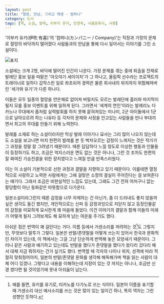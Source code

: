 ```yaml
---
layout: post
title: "절망, 만남, 그리고 재생 - 컴퍼니"
category: 도서
tags: [책, 소설, 발레, 이부키 유키, 민경욱, 서울문화사, 서평]
---
```


'이부키 유키(伊吹 有喜)'의
'컴퍼니(カンパニー / Company)'는
직장과 가정의 문제로 절망의 바닥까지 떨어졌다
사람들과의 만남을 통해 다시 일어서는 이야기를 그린 소설이다.

![표지](https://lh3.googleusercontent.com/IxfCajMpVmAqwbNLbgdrzjA2htwEhfxQdpI9zx9Z_ifSJynB2IiqLUWhBVZsSEVwfADYujPpV2-w_Q=s480)

소설에는 크게 2명, 바닥에 떨어진 인간이 나온다.
가정 문제를 겪는 중에 퇴출을 전제로 발레단 홍보 일을 떠맡은 '아오야기 세이이치'가 그 하나고,
올림픽 선수라는 프로젝트의 트레이너로 일하다 갑작스런 일로 좌초되어
경력은 물론 회사내의 위치까지 위험해져버린 '세가와 유기'가 다른 하나다.

이들은 모두 일종의 절망을 안은채로 없어져 버릴지도 모르는 발레단에 흘러와
마지막이 될지 모를 홍보 이벤트를 위해 일하게 된다.
그러면서 '세계의 연인'이라는 발레리노 다카노나
무대에서 좀처럼 실력발휘를 하지 못해 묻혀져있는 미나미,
2군 아이돌에서 1군으로 날아오르려 하는 나유타 등
각자의 문제와 사정을 안고있는 사람들을 만나 부대끼면서
최고의 무대를 만들기 위해 노력한다.

발레를 소재로 하는 소설이라지만
막상 발레 이야기나 묘사는 그리 많이 나오지 않는데도
소설을 보고나면 마치 한편의 발레를 본 듯 벅차오르는 감정이 느껴지는 것은
작가가 그 과정을 정말 잘 그려냈기 때문이다.
때론 답답하다 느낄 정도로 이상한 행동과 인물들이 등장하기도 하고,
조금은 억지스러운 면도 없는 것은 아니나,
그런 것 조차도 한편의 잘 짜여진 기승전결을 위한 장치였다고 느껴질 만큼 만족스러웠다.

이는 이 소설이 기본적으로 선한 과정과 결말을 지향하고 있기 때문이다.
이를테면 열정적으로 사랑하고 노력한 사람에게는
그에 걸맞은 소정의 결실이 주어진다는 걸 보여준다는 얘기다.
그래서 조금은 비현실적인 느낌도 있는데,
그래도 그건 전혀 어처구니 없는 황당함이 아닌
동화같은 따뜻함으로 다가온다.

일본소설이라그런지 때론 감정을 너무 자제하는 건 아닌가,
좀 더 드러내도 좋지 않을까 싶은 생각도 들긴 했지만,
개인적으로는 신파 등 감정과잉으로 치닫지 않고
등장인물같의 감정을 미묘하게 묘사한게 꽤 마음에 들었다.
이건 이야기의 결말과 함께 이들의 미래가 어떻게 될지 그려보게도 해
묘하게 남는 여운을 주기도 했다.

아쉬운 점은 번역이 꽤 걸린다는 거다.
이름 등에서 거센소리를 꺼려하는 것[^1]도 그렇지만, 무엇보다 말투가 그렇다.
일본은 반말/존댓말을 어떻게 쓰는지 있어서 한국과 문화적인 차이가 있는데,
이 책에서는 그걸 그냥 단순하게 번역해 놓은 모양새기 때문이다.
그러니 같은 사람과 얘기하고 있는데도 반말을 했다가 존댓말을 했다가 왔다리 갔다리 해서
대체 지금 뭐하자는 건가 싶기도 했다.
번역할 때 각자의 나이나 위치, 성격에 따라 적절히 맞춰줬어야지,
일본의 반말/존댓말 문화를 생각해 해독해가며 책을 읽는 사람이 대체 어디 있겠나.
그렇다고 내용을 이해하는데 지장이 있는 것 까지는 아니나,
조금만 신경 썼다면 될 것이었기에 못내 아쉬움이 남는다.

[^1]: 예를 들면, 유키를 유기로, 타카노를 다가노로 쓰는 식이다. 일본어 이름을 표기할 때 거센소리 대신 예사소리를 쓰는 것은 많이 있는 일이긴 하나, 특히 역자는 그런 성향인 듯하다.
